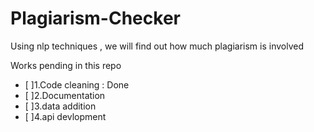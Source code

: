 # Plagiarism-Checker
Using nlp techniques , we will find out how much plagiarism is involved

Works pending in this repo 
- [ ]1.Code cleaning : Done    
- [ ]2.Documentation     
- [ ]3.data addition    
- [ ]4.api devlopment   
 
